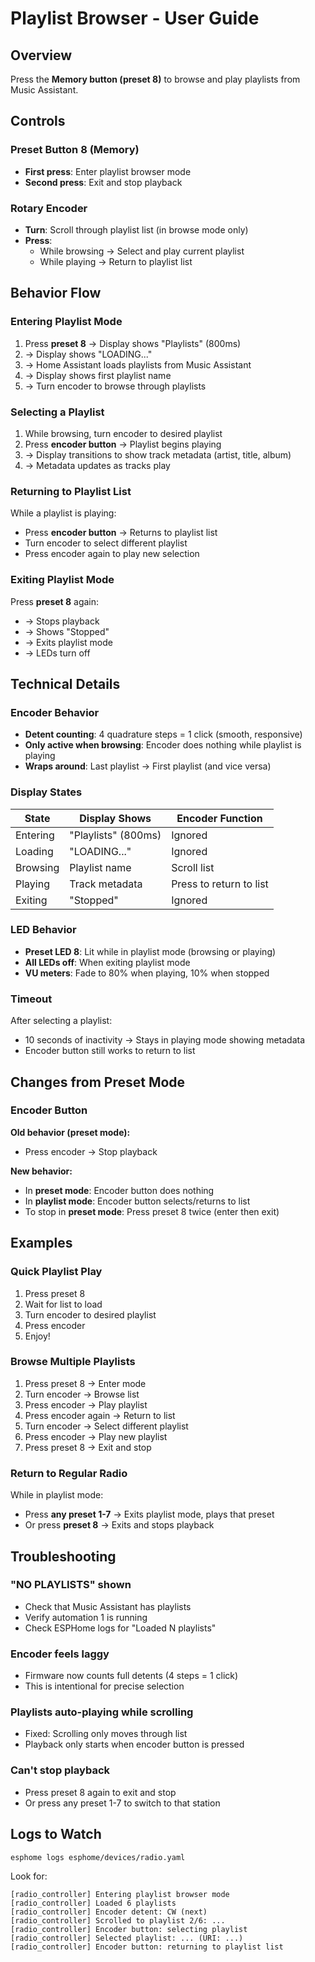 # Playlist Browser - User Guide

## Overview

Press the **Memory button (preset 8)** to browse and play playlists from Music Assistant.

## Controls

### Preset Button 8 (Memory)
- **First press**: Enter playlist browser mode
- **Second press**: Exit and stop playback

### Rotary Encoder
- **Turn**: Scroll through playlist list (in browse mode only)
- **Press**: 
  - While browsing → Select and play current playlist
  - While playing → Return to playlist list

## Behavior Flow

### Entering Playlist Mode

1. Press **preset 8** → Display shows "Playlists" (800ms)
2. → Display shows "LOADING..." 
3. → Home Assistant loads playlists from Music Assistant
4. → Display shows first playlist name
5. → Turn encoder to browse through playlists

### Selecting a Playlist

1. While browsing, turn encoder to desired playlist
2. Press **encoder button** → Playlist begins playing
3. → Display transitions to show track metadata (artist, title, album)
4. → Metadata updates as tracks play

### Returning to Playlist List

While a playlist is playing:
- Press **encoder button** → Returns to playlist list
- Turn encoder to select different playlist
- Press encoder again to play new selection

### Exiting Playlist Mode

Press **preset 8** again:
- → Stops playback
- → Shows "Stopped"
- → Exits playlist mode
- → LEDs turn off

## Technical Details

### Encoder Behavior

- **Detent counting**: 4 quadrature steps = 1 click (smooth, responsive)
- **Only active when browsing**: Encoder does nothing while playlist is playing
- **Wraps around**: Last playlist → First playlist (and vice versa)

### Display States

| State | Display Shows | Encoder Function |
|-------|---------------|------------------|
| Entering | "Playlists" (800ms) | Ignored |
| Loading | "LOADING..." | Ignored |
| Browsing | Playlist name | Scroll list |
| Playing | Track metadata | Press to return to list |
| Exiting | "Stopped" | Ignored |

### LED Behavior

- **Preset LED 8**: Lit while in playlist mode (browsing or playing)
- **All LEDs off**: When exiting playlist mode
- **VU meters**: Fade to 80% when playing, 10% when stopped

### Timeout

After selecting a playlist:
- 10 seconds of inactivity → Stays in playing mode showing metadata
- Encoder button still works to return to list

## Changes from Preset Mode

### Encoder Button

**Old behavior (preset mode):**
- Press encoder → Stop playback

**New behavior:**
- In **preset mode**: Encoder button does nothing
- In **playlist mode**: Encoder button selects/returns to list
- To stop in **preset mode**: Press preset 8 twice (enter then exit)

## Examples

### Quick Playlist Play

1. Press preset 8
2. Wait for list to load
3. Turn encoder to desired playlist
4. Press encoder
5. Enjoy!

### Browse Multiple Playlists

1. Press preset 8 → Enter mode
2. Turn encoder → Browse list
3. Press encoder → Play playlist
4. Press encoder again → Return to list
5. Turn encoder → Select different playlist
6. Press encoder → Play new playlist
7. Press preset 8 → Exit and stop

### Return to Regular Radio

While in playlist mode:
- Press **any preset 1-7** → Exits playlist mode, plays that preset
- Or press **preset 8** → Exits and stops playback

## Troubleshooting

### "NO PLAYLISTS" shown
- Check that Music Assistant has playlists
- Verify automation 1 is running
- Check ESPHome logs for "Loaded N playlists"

### Encoder feels laggy
- Firmware now counts full detents (4 steps = 1 click)
- This is intentional for precise selection

### Playlists auto-playing while scrolling
- Fixed: Scrolling only moves through list
- Playback only starts when encoder button is pressed

### Can't stop playback
- Press preset 8 again to exit and stop
- Or press any preset 1-7 to switch to that station

## Logs to Watch

```bash
esphome logs esphome/devices/radio.yaml
```

Look for:
```
[radio_controller] Entering playlist browser mode
[radio_controller] Loaded 6 playlists
[radio_controller] Encoder detent: CW (next)
[radio_controller] Scrolled to playlist 2/6: ...
[radio_controller] Encoder button: selecting playlist
[radio_controller] Selected playlist: ... (URI: ...)
[radio_controller] Encoder button: returning to playlist list
```
